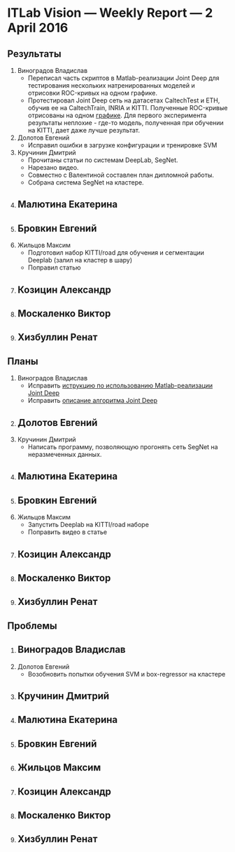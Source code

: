 ﻿# ITLab Vision — Weekly Report — 2 April 2016

## Результаты

  1. Виноградов Владислав
     - Переписал часть скриптов в Matlab-реализации Joint Deep для тестирования нескольких натренированных моделей и отрисовки ROC-кривых на одном графике.
     - Протестировал Joint Deep сеть на датасетах CaltechTest и ETH, обучив ее на CaltechTrain, INRIA и KITTI. Полученные ROC-кривые отрисованы на одном [графике](https://github.com/ITLab-Vision/pedestrian-detection/pull/13/files). Для первого эксперимента результаты неплохие - где-то модель, полученная при обучении на KITTI, дает даже лучше результат.
  1. Долотов Евгений
     - Исправил ошибки в загрузке конфигурации и тренировке SVM
  1. Кручинин Дмитрий
     - Прочитаны статьи по системам DeepLab, SegNet.
     - Нарезано видео.
     - Совместно с Валентиной составлен план дипломной работы.
     - Собрана система SegNet на кластере.
  1. Малютина Екатерина
     -
  1. Бровкин Евгений
     -
  1. Жильцов Максим
     - Подготовил набор KITTI/road для обучения и сегментации Deeplab (залил на кластер в шару)
     - Поправил статью
  1. Козицин Александр
     -
  1. Москаленко Виктор
     -
  1. Хизбуллин Ренат
     -

## Планы

  1. Виноградов Владислав
     - Исправить [иструкцию по использованию Matlab-реализации Joint Deep](https://docs.google.com/document/d/12YlanTRbkZM6u7VLhXs6HoD3VpaB0y_Ahfy5ute3DQI/edit?usp=sharing)
     - Исправить [описание алгоритма Joint Deep](https://docs.google.com/document/d/1sP9YStjpb_to9NayodcGxPS1F2qcJ7uG8l6uRiRZovE/edit?usp=sharing)
  1. Долотов Евгений
     -
  1. Кручинин Дмитрий
     - Написать программу, позволяющую прогонять сеть SegNet на неразмеченных данных.
  1. Малютина Екатерина
     -
  1. Бровкин Евгений
     -
  1. Жильцов Максим
     - Запустить Deeplab на KITTI/road наборе
     - Поправить видео в статье
  1. Козицин Александр
     -
  1. Москаленко Виктор
     -
  1. Хизбуллин Ренат
     -

## Проблемы
  1. Виноградов Владислав
     -
  1. Долотов Евгений
     - Возобновить попытки обучения SVM и box-regressor на кластере
  1. Кручинин Дмитрий
     -
  1. Малютина Екатерина
     -
  1. Бровкин Евгений
     -
  1. Жильцов Максим
     -
  1. Козицин Александр
     -
  1. Москаленко Виктор
     -
  1. Хизбуллин Ренат
     -
